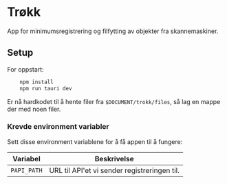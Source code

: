 # Trøkk
App for minimumsregistrering og filfytting av objekter fra skannemaskiner.

## Setup

For oppstart:
```bash
    npm install
    npm run tauri dev
```

Er nå hardkodet til å hente filer fra ```$DOCUMENT/trokk/files```, så lag en mappe der med noen filer.


### Krevde environment variabler

Sett disse environment variablene for å få appen til å fungere:

| Variabel    | Beskrivelse                                  |
|-------------|----------------------------------------------|
| `PAPI_PATH` | URL til API'et vi sender registreringen til. |